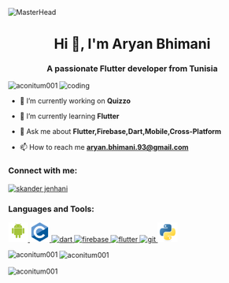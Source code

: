 ![MasterHead](https://www.anques.com/wp-content/uploads/2021/11/Flutter-development.jpg)
<h1 align="center">Hi 👋, I'm Aryan Bhimani</h1>
<h3 align="center">A passionate Flutter developer from Tunisia</h3>
<img align="right" alt="coding" width="400" src="https://cdn.dribbble.com/users/1162077/screenshots/3848914/programmer.gif">

<p align="left"> <img src="https://komarev.com/ghpvc/?username=aconitum001&label=Profile%20views&color=0e75b6&style=flat" alt="aconitum001" /> </p>

- 🔭 I’m currently working on **Quizzo**

- 🌱 I’m currently learning **Flutter**

- 💬 Ask me about **Flutter,Firebase,Dart,Mobile,Cross-Platform**

- 📫 How to reach me **aryan.bhimani.93@gmail.com**

<h3 align="left">Connect with me:</h3>
<p align="left">
<a href="https://linkedin.com/in/skander jenhani" target="blank"><img align="center" src="https://raw.githubusercontent.com/rahuldkjain/github-profile-readme-generator/master/src/images/icons/Social/linked-in-alt.svg" alt="skander jenhani" height="30" width="40" /></a>
</p>

<h3 align="left">Languages and Tools:</h3>
<p align="left"> <a href="https://developer.android.com" target="_blank" rel="noreferrer"> <img src="https://raw.githubusercontent.com/devicons/devicon/master/icons/android/android-original-wordmark.svg" alt="android" width="40" height="40"/> </a> <a href="https://www.cprogramming.com/" target="_blank" rel="noreferrer"> <img src="https://raw.githubusercontent.com/devicons/devicon/master/icons/c/c-original.svg" alt="c" width="40" height="40"/> </a> <a href="https://dart.dev" target="_blank" rel="noreferrer"> <img src="https://www.vectorlogo.zone/logos/dartlang/dartlang-icon.svg" alt="dart" width="40" height="40"/> </a> <a href="https://firebase.google.com/" target="_blank" rel="noreferrer"> <img src="https://www.vectorlogo.zone/logos/firebase/firebase-icon.svg" alt="firebase" width="40" height="40"/> </a> <a href="https://flutter.dev" target="_blank" rel="noreferrer"> <img src="https://www.vectorlogo.zone/logos/flutterio/flutterio-icon.svg" alt="flutter" width="40" height="40"/> </a> <a href="https://git-scm.com/" target="_blank" rel="noreferrer"> <img src="https://www.vectorlogo.zone/logos/git-scm/git-scm-icon.svg" alt="git" width="40" height="40"/> </a> <a href="https://www.python.org" target="_blank" rel="noreferrer"> <img src="https://raw.githubusercontent.com/devicons/devicon/master/icons/python/python-original.svg" alt="python" width="40" height="40"/> </a> </p>

<p><img align="left" src="https://github-readme-stats.vercel.app/api/top-langs?username=aconitum001&show_icons=true&locale=en&layout=compact" alt="aconitum001" /></p>

<p>&nbsp;<img align="center" src="https://github-readme-stats.vercel.app/api?username=aconitum001&show_icons=true&locale=en" alt="aconitum001" /></p>

<p><img align="center" src="https://github-readme-streak-stats.herokuapp.com/?user=aryan.bhimani.93&" alt="aconitum001" /></p>
